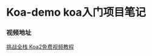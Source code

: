 # Koa-demo  koa入门项目笔记

### 视频地址

[挑战全栈 Koa2免费视频教程]([http://jspang.com/posts/2017/01/11/all-video-list.html#_14-%E6%8C%91%E6%88%98%E5%85%A8%E6%A0%88-koa2%E5%85%8D%E8%B4%B9%E8%A7%86%E9%A2%91%E6%95%99%E7%A8%8B-%E5%85%B113%E9%9B%86](http://jspang.com/posts/2017/01/11/all-video-list.html#_14-挑战全栈-koa2免费视频教程-共13集))

